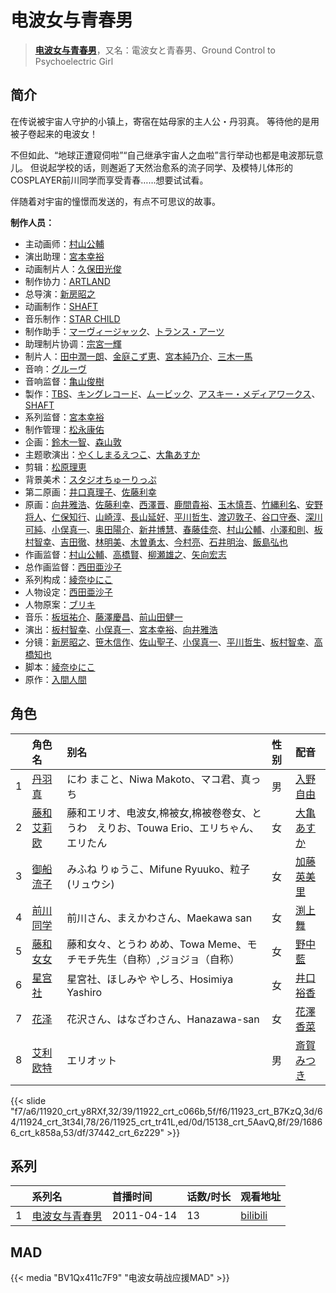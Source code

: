 # 电波女与青春男


> <u>**[电波女与青春男](https://bgm.tv/subject/10377)**</u>，又名：電波女と青春男、Ground Control to Psychoelectric Girl

## 简介

在传说被宇宙人守护的小镇上，寄宿在姑母家的主人公・丹羽真。
等待他的是用被子卷起来的电波女！

不但如此、“地球正遭窥伺啦”“自己继承宇宙人之血啦”言行举动也都是电波那玩意儿。
但说起学校的话，则邂逅了天然治愈系的流子同学、及模特儿体形的COSPLAYER前川同学而享受青春……想要试试看。

伴随着对宇宙的憧憬而发送的，有点不可思议的故事。

**制作人员：**
- 主动画师：[村山公輔](https://bgm.tv/person/12600)
- 演出助理：[宮本幸裕](https://bgm.tv/person/3646)
- 动画制片人：[久保田光俊](https://bgm.tv/person/37008)
- 制作协力：[ARTLAND](https://bgm.tv/person/7118)
- 总导演：[新房昭之](https://bgm.tv/person/692)
- 动画制作：[SHAFT](https://bgm.tv/person/2751)
- 音乐制作：[STAR CHILD](https://bgm.tv/person/196)
- 制作助手：[マーヴィージャック](https://bgm.tv/person/19130)、[トランス・アーツ](https://bgm.tv/person/14009)
- 助理制片协调：[宗宮一輝](https://bgm.tv/person/58895)
- 制片人：[田中潤一朗](https://bgm.tv/person/3692)、[金庭こず恵](https://bgm.tv/person/37800)、[宮本純乃介](https://bgm.tv/person/3588)、[三木一馬](https://bgm.tv/person/5778)
- 音响：[グルーヴ](https://bgm.tv/person/23710)
- 音响监督：[亀山俊樹](https://bgm.tv/person/77)
- 製作：[TBS](https://bgm.tv/person/27)、[キングレコード](https://bgm.tv/person/264)、[ムービック](https://bgm.tv/person/310)、[アスキー・メディアワークス](https://bgm.tv/person/6140)、[SHAFT](https://bgm.tv/person/2751)
- 系列监督：[宮本幸裕](https://bgm.tv/person/3646)
- 制作管理：[松永康佑](https://bgm.tv/person/37507)
- 企画：[鈴木一智](https://bgm.tv/person/49263)、[森山敦](https://bgm.tv/person/1535)
- 主题歌演出：[やくしまるえつこ](https://bgm.tv/person/6559)、[大亀あすか](https://bgm.tv/person/5008)
- 剪辑：[松原理恵](https://bgm.tv/person/8906)
- 背景美术：[スタジオちゅーりっぷ](https://bgm.tv/person/21228)
- 第二原画：[井口真理子](https://bgm.tv/person/60674)、[佐藤利幸](https://bgm.tv/person/3205)
- 原画：[向井雅浩](https://bgm.tv/person/11076)、[佐藤利幸](https://bgm.tv/person/3205)、[西澤晋](https://bgm.tv/person/316)、[鹿間貴裕](https://bgm.tv/person/12588)、[玉木慎吾](https://bgm.tv/person/12591)、[竹縄利名](https://bgm.tv/person/24976)、[安野将人](https://bgm.tv/person/13084)、[仁保知行](https://bgm.tv/person/12432)、[山崎淳](https://bgm.tv/person/29725)、[長山延好](https://bgm.tv/person/23680)、[平川哲生](https://bgm.tv/person/3798)、[渡辺敦子](https://bgm.tv/person/3682)、[谷口守泰](https://bgm.tv/person/1560)、[深川可純](https://bgm.tv/person/14527)、[小俣真一](https://bgm.tv/person/7608)、[奥田陽介](https://bgm.tv/person/12757)、[新井博慧](https://bgm.tv/person/21343)、[春藤佳奈](https://bgm.tv/person/26580)、[村山公輔](https://bgm.tv/person/12600)、[小澤和則](https://bgm.tv/person/21362)、[板村智幸](https://bgm.tv/person/8541)、[吉田徹](https://bgm.tv/person/418)、[林明美](https://bgm.tv/person/146)、[木曽勇太](https://bgm.tv/person/15688)、[今村亮](https://bgm.tv/person/12587)、[石井明治](https://bgm.tv/person/241)、[飯島弘也](https://bgm.tv/person/828)
- 作画监督：[村山公輔](https://bgm.tv/person/12600)、[高橋賢](https://bgm.tv/person/12196)、[柳瀬雄之](https://bgm.tv/person/2435)、[矢向宏志](https://bgm.tv/person/12763)
- 总作画监督：[西田亜沙子](https://bgm.tv/person/620)
- 系列构成：[綾奈ゆにこ](https://bgm.tv/person/7345)
- 人物设定：[西田亜沙子](https://bgm.tv/person/620)
- 人物原案：[ブリキ](https://bgm.tv/person/6208)
- 音乐：[板垣祐介](https://bgm.tv/person/11332)、[藤澤慶昌](https://bgm.tv/person/9962)、[前山田健一](https://bgm.tv/person/7205)
- 演出：[板村智幸](https://bgm.tv/person/8541)、[小俣真一](https://bgm.tv/person/7608)、[宮本幸裕](https://bgm.tv/person/3646)、[向井雅浩](https://bgm.tv/person/11076)
- 分镜：[新房昭之](https://bgm.tv/person/692)、[笹木信作](https://bgm.tv/person/14792)、[佐山聖子](https://bgm.tv/person/900)、[小俣真一](https://bgm.tv/person/7608)、[平川哲生](https://bgm.tv/person/3798)、[板村智幸](https://bgm.tv/person/8541)、[高橋知也](https://bgm.tv/person/18896)
- 脚本：[綾奈ゆにこ](https://bgm.tv/person/7345)
- 原作：[入間人間](https://bgm.tv/person/6207)

## 角色

|     |   角色名   |   别名  | 性别 |  配音  |
|:--- |:------  |:----      |:---  |:--   |
| 1 | [丹羽真](https://bgm.tv/character/11920) | にわ まこと、Niwa Makoto、マコ君、真っち | 男 | [入野自由](https://bgm.tv/person/4258) |
| 2 | [藤和艾莉欧](https://bgm.tv/character/11922) | 藤和エリオ、电波女,棉被女,棉被卷卷女、とうわ　えりお、Touwa Erio、エリちゃん、エリたん | 女 | [大亀あすか](https://bgm.tv/person/5008) |
| 3 | [御船流子](https://bgm.tv/character/11923) | みふね りゅうこ、Mifune Ryuuko、粒子(リュウシ) | 女 | [加藤英美里](https://bgm.tv/person/4850) |
| 4 | [前川同学](https://bgm.tv/character/11924) | 前川さん、まえかわさん、Maekawa san | 女 | [渕上舞](https://bgm.tv/person/6209) |
| 5 | [藤和女女](https://bgm.tv/character/11925) | 藤和女々、とうわ めめ、Towa Meme、モチモチ先生（自称）,ジョジョ（自称） | 女 | [野中藍](https://bgm.tv/person/4371) |
| 6 | [星宫社](https://bgm.tv/character/15138) | 星宮社、ほしみや やしろ、Hosimiya Yashiro | 女 | [井口裕香](https://bgm.tv/person/4851) |
| 7 | [花泽](https://bgm.tv/character/16866) | 花沢さん、はなざわさん、Hanazawa-san | 女 | [花澤香菜](https://bgm.tv/person/4765) |
| 8 | [艾利欧特](https://bgm.tv/character/37442) | エリオット | 男 | [斎賀みつき](https://bgm.tv/person/3924) |

{{< slide "f7/a6/11920_crt_y8RXf,32/39/11922_crt_c066b,5f/f6/11923_crt_B7KzQ,3d/64/11924_crt_3t34I,78/26/11925_crt_tr41L,ed/0d/15138_crt_5AavQ,8f/29/16866_crt_k858a,53/df/37442_crt_6z229" >}}

## 系列

|     |   系列名   |   首播时间  | 话数/时长  | 观看地址 |
|:---  |:------    |:----      |:---       |:---  |
| 1 |[电波女与青春男](https://bgm.tv/subject/10377)| 2011-04-14 | 13 | [bilibili](https://www.bilibili.com/bangumi/play/ep247861)  |


## MAD

{{< media  "BV1Qx411c7F9"
"电波女萌战应援MAD"  >}}
